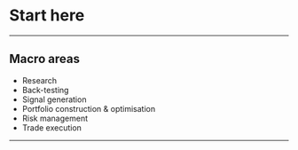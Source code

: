 # Start here
***

## Macro areas
- Research
- Back-testing
- Signal generation
- Portfolio construction & optimisation
- Risk management
- Trade execution
***
